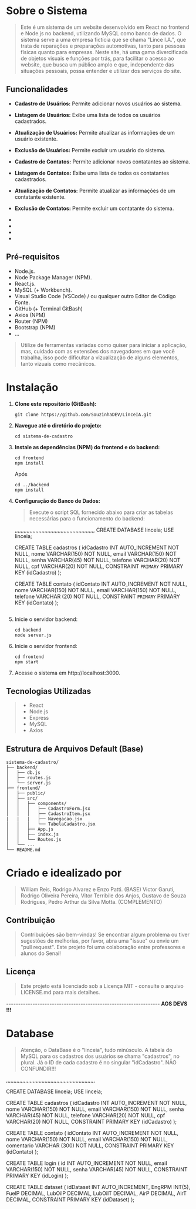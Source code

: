 # Sobre o Sistema

> Este é um sistema de um website desenvolvido em React no frontend e Node.js no backend, utilizando MySQL como banco de dados. O sistema serve a uma empresa fictícia que se chama "Lince I.A.", que trata de reparações e preparações automotivas, tanto para pessoas físicas quanto para empresas.
> Neste site, há uma gama divercificada de objetos visuais e funções por trás, para facilitar o acesso ao website, que busca um público amplo e que, independente das situações pessoais, possa entender e utilizar dos serviços do site.

## Funcionalidades

- **Cadastro de Usuários:** Permite adicionar novos usuários ao sistema.
- **Listagem de Usuários:** Exibe uma lista de todos os usuários cadastrados.
- **Atualização de Usuários:** Permite atualizar as informações de um usuário existente.
- **Exclusão de Usuários:** Permite excluir um usuário do sistema.

- **Cadastro de Contatos:** Permite adicionar novos contatantes ao sistema.
- **Listagem de Contatos:** Exibe uma lista de todos os contatantes cadastrados.
- **Atualização de Contatos:** Permite atualizar as informações de um contatante existente.
- **Exclusão de Contatos:** Permite excluir um contatante do sistema.

- 
- 
- 
- 

## Pré-requisitos

- Node.js.
- Node Package Manager (NPM).
- React.js.
- MySQL (+ Workbench).
- Visual Studio Code (VSCode) / ou qualquer outro Editor de Código Fonte.
- GitHub (+ Terminal GitBash)
- Axios (NPM)
- Router (NPM)
- Bootstrap (NPM)
- ...

> Utilize de ferramentas variadas como quiser para iniciar a aplicação, mas, cuidado com as extensões dos navegadores em que você trabalha, isso pode dificultar a vizualização de alguns elementos, tanto vizuais como mecânicos.

# Instalação

1. **Clone este repositório (GitBash):**

   ```gitbash
   git clone https://github.com/SouzinhaDEV/LinceIA.git

   ```

2. **Navegue até o diretório do projeto:**
    ````
   cd sistema-de-cadastro
   ````

4. **Instale as dependências (NPM) do frontend e do backend:**
   ````
   cd frontend
   npm install
   ````
   Após
   ````
   cd ../backend
   npm install
   ````

6. **Configuração do Banco de Dados:**
   > Execute o script SQL fornecido abaixo para criar as tabelas necessárias para o funcionamento do backend:

   ,,,,,,,,,,,,,,,,,,,,,,,,,,,,,,,,,,,,,,,,,,,,,,,,,,,,,,
   CREATE DATABASE linceia;
   USE linceia;

   CREATE TABLE cadastros ( 
  	   idCadastro INT AUTO_INCREMENT NOT NULL,
  	   nome VARCHAR(150) NOT NULL,
  	   email VARCHAR(150) NOT NULL,
  	   senha VARCHAR(45) NOT NULL,
  	   telefone VARCHAR(20) NOT NULL,
  	   cpf VARCHAR(20) NOT NULL,
  	   CONSTRAINT `PRIMARY` PRIMARY KEY (idCadastro) 
   );

   CREATE TABLE contato (
	   idContato INT AUTO_INCREMENT NOT NULL,
	   nome VARCHAR(150) NOT NULL,
	   email VARCHAR(150) NOT NULL,
	   telefone VARCHAR (20) NOT NULL,
	   CONSTRAINT `PRIMARY` PRIMARY KEY (idContato)
   );
   ```````````````````````````````````````````````````````

7. Inicie o servidor backend:

   ````
   cd backend
   node server.js
   ````

9. Inicie o servidor frontend:

   ````
   cd frontend
   npm start
   ````

11. Acesse o sistema em http://localhost:3000.

## Tecnologias Utilizadas
   > - React
   > - Node.js
   > - Express
   > - MySQL
   > - Axios

## Estrutura de Arquivos Default (Base)

    sistema-de-cadastro/
    ├── backend/
    │   ├── db.js
    │   ├── routes.js
    │   └── server.js
    ├── frontend/
    │   ├── public/
    │   ├── src/
    │   │   ├── components/
    │   │   │   ├── CadastroForm.jsx
    │   │   │   ├── CadastroItem.jsx
    |   |   |   ├── Navegacao.jsx
    │   │   │   └── TabelaCadastro.jsx
    │   │   ├── App.js
    │   │   ├── index.js
    │   │   └── Routes.js
    │   └── ...
    └── README.md

# Criado e idealizado por
> William Reis, Rodrigo Alvarez e Enzo Patti. (BASE)
> Victor Garuti, Rodrigo Oliveira Pereira, Vitor Terribile dos Anjos, Gustavo de Souza Rodrigues, Pedro Arthur da Silva Motta. (COMPLEMENTO)

## Contribuição
> Contribuições são bem-vindas! Se encontrar algum problema ou tiver sugestões de melhorias, por favor, abra uma "issue" ou envie um "pull request". Este projeto foi uma colaboração entre professores e alunos do Senai!

## Licença
> Este projeto está licenciado sob a Licença MIT - consulte o arquivo LICENSE.md para mais detalhes.

**---------------------------------------------------------------- AOS DEVS !!!**

# Database
> Atenção, o DataBase é o "linceia", tudo minúsculo. A tabela do MySQL para os cadastros dos usuários se chama "cadastros", no plural. Já o ID de cada cadastro é no singular "idCadastro". NÃO CONFUNDIR!!!

,,,,,,,,,,,,,,,,,,,,,,,,,,,,,,,,,,,,,,,,,,,,,,,,,,,,,,,,,,,,

CREATE DATABASE linceia;
USE linceia;

CREATE TABLE cadastros ( 
  	idCadastro INT AUTO_INCREMENT NOT NULL,
  	nome VARCHAR(150) NOT NULL,
  	email VARCHAR(150) NOT NULL,
  	senha VARCHAR(45) NOT NULL,
  	telefone VARCHAR(20) NOT NULL,
  	cpf VARCHAR(20) NOT NULL,
  	CONSTRAINT PRIMARY KEY (idCadastro) 
);

CREATE TABLE contato (
	idContato INT AUTO_INCREMENT NOT NULL,
	nome VARCHAR(150) NOT NULL,
	email VARCHAR(150) NOT NULL,
   comentario VARCHAR (300) NOT NULL,
	CONSTRAINT PRIMARY KEY (idContato)
);

CREATE TABLE login (
   id INT AUTO_INCREMENT NOT NULL,
   email VARCHAR(150) NOT NULL,
   senha VARCHAR(45) NOT NULL,
   CONSTRAINT PRIMARY KEY (idLogin)
);

CREATE TABLE dataset (
   idDataset INT AUTO_INCREMENT,
   EngRPM INT(5),
   FuelP DECIMAL,
   LubOilP DECIMAL,
   LubOilT DECIMAL,
   AirP DECIMAL,
   AirT DECIMAL,
   CONSTRAINT PRIMARY KEY (idDataset)
);

````````````````````````````````````````````````````````````
